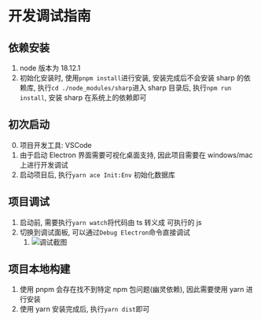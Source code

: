 # 开发调试指南

## 依赖安装

1.  node 版本为 18.12.1
2.  初始化安装时, 使用`pnpm install`进行安装, 安装完成后不会安装 sharp 的依赖库, 执行`cd ./node_modules/sharp`进入 sharp 目录后, 执行`npm run install`, 安装 sharp 在系统上的依赖即可

## 初次启动

0.  项目开发工具: VSCode
1.  由于启动 Electron 界面需要可视化桌面支持, 因此项目需要在 windows/mac 上进行开发调试
2.  启动项目后, 执行`yarn ace Init:Env` 初始化数据库

## 项目调试

1.  启动前, 需要执行`yarn watch`将代码由 ts 转义成 可执行的 js
2.  切换到调试面板, 可以通过`Debug Electron`命令直接调试
    1.  ![调试截图](http://tva1.sinaimg.cn/large/6671cfa8ly1h3eqklhsi9j217g0n7wx8.jpg)

## 项目本地构建

1.  使用 pnpm 会存在找不到特定 npm 包问题(幽灵依赖), 因此需要使用 yarn 进行安装
2.  使用 yarn 安装完成后, 执行`yarn dist`即可
